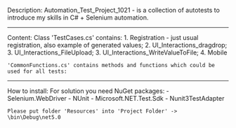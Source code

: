 Description:
	Automation_Test_Project_1021 - is a collection of autotests to introduce my skills in C# + Selenium automation.
_________________________________________________
Content:
	Class 'TestCases.cs' contains:
		1. Registration - just usual registration, also example of generated values;
		2. UI_Interactions_dragdrop;
		3. UI_Interactions_FileUpload;
		3. UI_Interactions_WriteValueToFile;
		4. Mobile

	'CommonFunctions.cs' contains methods and functions which could be used for all tests:
		

_________________________________________________
How to install:
	For solution you need NuGet packages:
		- Selenium.WebDriver
		- NUnit
		- Microsoft.NET.Test.Sdk 
		- Nunit3TestAdapter

	Please put folder 'Resources' into 'Project Folder' -> \bin\Debug\net5.0